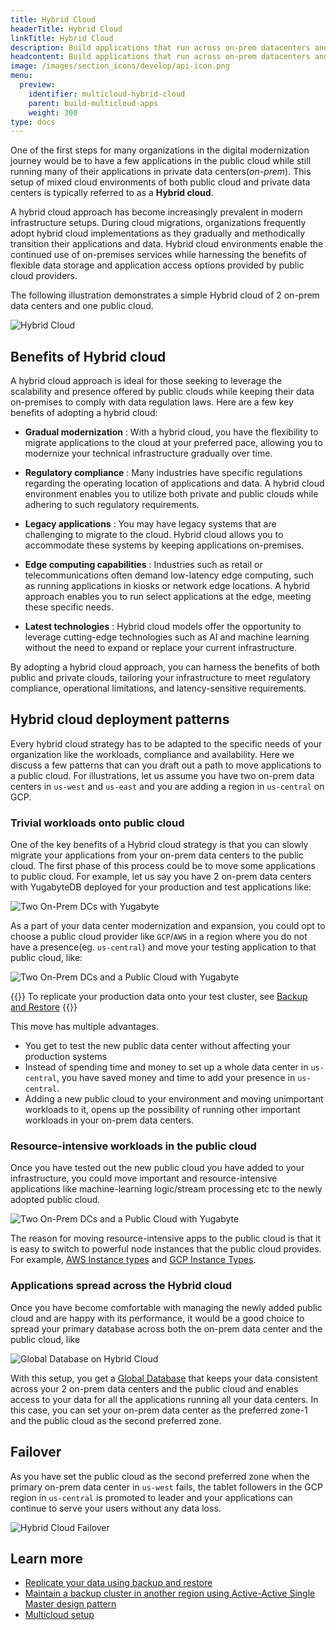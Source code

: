 ```yaml
---
title: Hybrid Cloud
headerTitle: Hybrid Cloud
linkTitle: Hybrid Cloud
description: Build applications that run across on-prem datacenters and public clouds
headcontent: Build applications that run across on-prem datacenters and public clouds
image: /images/section_icons/develop/api-icon.png
menu:
  preview:
    identifier: multicloud-hybrid-cloud
    parent: build-multicloud-apps
    weight: 300
type: docs
---
```


One of the first steps for many organizations in the digital modernization journey would be to have a few applications in the public cloud while still running many of their applications in private data centers(_on-prem_). This setup of mixed cloud environments of both public cloud and private data centers is typically referred to as a **Hybrid cloud**.

A hybrid cloud approach has become increasingly prevalent in modern infrastructure setups. During cloud migrations, organizations frequently adopt hybrid cloud implementations as they gradually and methodically transition their applications and data. Hybrid cloud environments enable the continued use of on-premises services while harnessing the benefits of flexible data storage and application access options provided by public cloud providers. 

The following illustration demonstrates a simple Hybrid cloud of 2 on-prem data centers and one public cloud.

![Hybrid Cloud](/images/develop/multicloud/hybridcloud-example.png)

## Benefits of Hybrid cloud

A hybrid cloud approach is ideal for those seeking to leverage the scalability and presence offered by public clouds while keeping their data on-premises to comply with data regulation laws. Here are a few key benefits of adopting a hybrid cloud:

- **Gradual modernization** : With a hybrid cloud, you have the flexibility to migrate applications to the cloud at your preferred pace, allowing you to modernize your technical infrastructure gradually over time.

- **Regulatory compliance** : Many industries have specific regulations regarding the operating location of applications and data. A hybrid cloud environment enables you to utilize both private and public clouds while adhering to such regulatory requirements.

- **Legacy applications** : You may have legacy systems that are challenging to migrate to the cloud. Hybrid cloud allows you to accommodate these systems by keeping applications on-premises.

- **Edge computing capabilities** : Industries such as retail or telecommunications often demand low-latency edge computing, such as running applications in kiosks or network edge locations. A hybrid approach enables you to run select applications at the edge, meeting these specific needs.

- **Latest technologies** : Hybrid cloud models offer the opportunity to leverage cutting-edge technologies such as AI and machine learning without the need to expand or replace your current infrastructure.

By adopting a hybrid cloud approach, you can harness the benefits of both public and private clouds, tailoring your infrastructure to meet regulatory compliance, operational limitations, and latency-sensitive requirements.

## Hybrid cloud deployment patterns

Every hybrid cloud strategy has to be adapted to the specific needs of your organization like the workloads, compliance and availability. Here we discuss a few patterns that can you draft out a path to move applications to a public cloud. For illustrations, let us assume you have two on-prem data centers in `us-west` and `us-east` and you are adding a region in `us-central` on GCP.

### Trivial workloads onto public cloud

One of the key benefits of a Hybrid cloud strategy is that you can slowly migrate your applications from your on-prem data centers to the public cloud. The first phase of this process could be to move some applications to public cloud. For example, let us say you have 2 on-prem data centers with YugabyteDB deployed for your production and test applications like:

![Two On-Prem DCs with Yugabyte](/images/develop/multicloud/hybridcloud-2-onprem.png)

As a part of your data center modernization and expansion, you could opt to choose a public cloud provider like `GCP`/`AWS` in a region where you do not have a presence(eg. `us-central`) and move your testing application to that public cloud, like:

![Two On-Prem DCs and a Public Cloud with Yugabyte](/images/develop/multicloud/hybridcloud-move-testing-app.png)

{{<tip>}}
To replicate your production data onto your test cluster, see [Backup and Restore](../../../manage/backup-restore/)
{{</tip>}}

This move has multiple advantages.

- You get to test the new public data center without affecting your production systems
- Instead of spending time and money to set up a whole data center in `us-central`, you have saved money and time to add your presence in `us-central`.
- Adding a new public cloud to your environment and moving unimportant workloads to it, opens up the possibility of running other important workloads in your on-prem data centers.

### Resource-intensive workloads in the public cloud

Once you have tested out the new public cloud you have added to your infrastructure, you could move important and resource-intensive applications like machine-learning logic/stream processing etc to the newly adopted public cloud.

![Two On-Prem DCs and a Public Cloud with Yugabyte](/images/develop/multicloud/hybridcloud-move-important-app.png)

The reason for moving resource-intensive apps to the public cloud is that it is easy to switch to powerful node instances that the public cloud provides. For example, [AWS Instance types](https://aws.amazon.com/ec2/instance-types/) and [GCP Instance Types](https://cloud.google.com/compute/docs/machine-resource).

### Applications spread across the Hybrid cloud

Once you have become comfortable with managing the newly added public cloud and are happy with its performance, it would be a good choice to spread your primary database across both the on-prem data center and the public cloud, like

![Global Database on Hybrid Cloud](/images/develop/multicloud/hybridcloud-global-database.png)

With this setup, you get a [Global Database](../../build-global-apps/global-database) that keeps your data consistent across your 2 on-prem data centers and the public cloud and enables access to your data for all the applications running all your data centers. In this case, you can set your on-prem data center as the preferred zone-1 and the public cloud as the second preferred zone.

## Failover

As you have set the public cloud as the second preferred zone when the primary on-prem data center in `us-west` fails, the tablet followers in the GCP region in `us-central` is promoted to leader and your applications can continue to serve your users without any data loss.

![Hybrid Cloud Failover](/images/develop/multicloud/hybridcloud-failover.png)

## Learn more

- [Replicate your data using backup and restore](../../../manage/backup-restore/)
- [Maintain a backup cluster in another region using Active-Active Single Master design pattern](../../build-global-apps/active-active-single-master/)
- [Multicloud setup](./multicloud-setup)